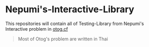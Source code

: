 # Nepumi's-Interactive-Library

This repositories will contain all of Testing-Library from Nepumi's Interactive problem in [otog.cf](https://otog.cf)

> Most of Otog's problem are written in Thai
